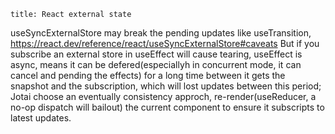 ```
title: React external state
```

useSyncExternalStore may break the pending updates like useTransition, https://react.dev/reference/react/useSyncExternalStore#caveats
But if you subscribe an external store in useEffect will cause tearing, useEffect is async, means it can be defered(especiallyh in concurrent mode, it can cancel and pending the effects) for a long time between it gets the snapshot and the subscription, which will lost updates between this period;
Jotai choose an eventually consistency approch, re-render(useReducer, a no-op dispatch will bailout) the current component to ensure it subscripts to latest updates.
